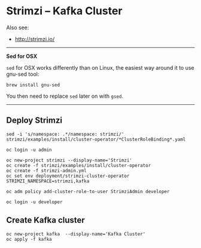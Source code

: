 # Strimzi – Kafka Cluster

Also see: 

  * http://strimzi.io/

---

**Sed for OSX**

`sed` for OSX works differently than on Linux, the easiest way around it to use gnu-sed tool:

    brew install gnu-sed

You then need to replace `sed` later on with `gsed`.

---

## Deploy Strimzi

    sed -i 's/namespace: .*/namespace: strimzi/' strimzi/examples/install/cluster-operator/*ClusterRoleBinding*.yaml

    oc login -u admin

    oc new-project strimzi --display-name='Strimzi'
    oc create -f strimzi/examples/install/cluster-operator
    oc create -f strimzi-admin.yml
    oc set env deployment/strimzi-cluster-operator STRIMZI_NAMESPACE=strimzi,kafka

    oc adm policy add-cluster-role-to-user StrimziAdmin developer

    oc login -u developer

## Create Kafka cluster

    oc new-project kafka  --display-name='Kafka Cluster'
    oc apply -f kafka
